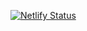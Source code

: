 [![Netlify Status](https://api.netlify.com/api/v1/badges/cb76ae20-bd8e-4c2a-b982-5802659bfaaf/deploy-status)](https://app.netlify.com/sites/swapng/deploys)
